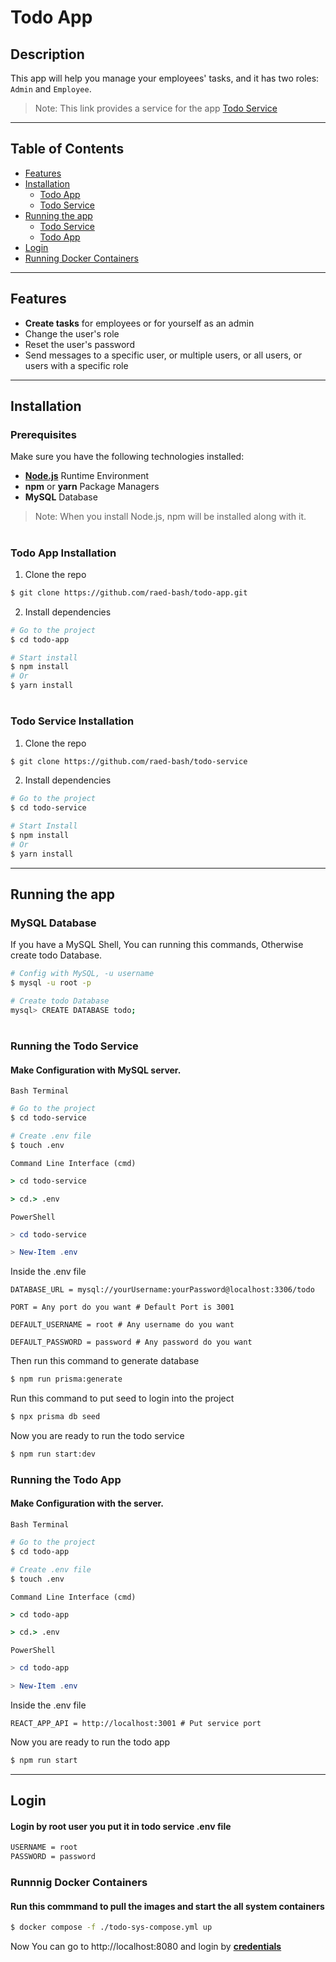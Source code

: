# Todo App

## Description

This app will help you manage your employees' tasks, and it has two roles: `Admin` and `Employee`.

> Note: This link provides a service for the app [Todo Service](https://github.com/raed-bash/todo-service)

---

## Table of Contents

- [Features](#Features)
- [Installation](#Installation)
  - [Todo App](#Todo-App-Installation)
  - [Todo Service](#Todo-Service-Installation)
- [Running the app](#Running-the-app)
  - [Todo Service](#Running-the-Todo-Service)
  - [Todo App](#Running-the-Todo-App)
- [Login](#Login)
- [Running Docker Containers](#Runnig-Docker-Containers)

---

## Features

- **Create tasks** for employees or for yourself as an admin
- Change the user's role
- Reset the user's password
- Send messages to a specific user, or multiple users, or all users, or users with a specific role

---

## Installation

### Prerequisites

Make sure you have the following technologies installed:

- [**Node.js**](https://nodejs.org/en/download/package-manager) Runtime Environment
- **npm** or **yarn** Package Managers
- **MySQL** Database

> Note: When you install Node.js, npm will be installed along with it.

#

### Todo App Installation

1. Clone the repo

```bash
$ git clone https://github.com/raed-bash/todo-app.git
```

2.  Install dependencies

```bash
# Go to the project
$ cd todo-app

# Start install
$ npm install
# Or
$ yarn install
```

#

### Todo Service Installation

1. Clone the repo

```bash
$ git clone https://github.com/raed-bash/todo-service
```

2. Install dependencies

```bash
# Go to the project
$ cd todo-service

# Start Install
$ npm install
# Or
$ yarn install
```

---

## Running the app

### MySQL Database

If you have a MySQL Shell, You can running this commands, Otherwise create todo Database.

```bash
# Config with MySQL, -u username
$ mysql -u root -p

# Create todo Database
mysql> CREATE DATABASE todo;
```

#

### Running the Todo Service

#### Make Configuration with MySQL server.

`Bash Terminal`

```bash
# Go to the project
$ cd todo-service

# Create .env file
$ touch .env
```

`Command Line Interface (cmd)`

```cmd
> cd todo-service

> cd.> .env
```

`PowerShell`

```powershell
> cd todo-service

> New-Item .env
```

Inside the .env file

```.env
DATABASE_URL = mysql://yourUsername:yourPassword@localhost:3306/todo

PORT = Any port do you want # Default Port is 3001

DEFAULT_USERNAME = root # Any username do you want

DEFAULT_PASSWORD = password # Any password do you want
```

Then run this command to generate database

```bash
$ npm run prisma:generate
```

Run this command to put seed to login into the project

```bash
$ npx prisma db seed
```

Now you are ready to run the todo service

```bash
$ npm run start:dev
```

### Running the Todo App

#### Make Configuration with the server.

`Bash Terminal`

```bash
# Go to the project
$ cd todo-app

# Create .env file
$ touch .env
```

`Command Line Interface (cmd)`

```cmd
> cd todo-app

> cd.> .env
```

`PowerShell`

```powershell
> cd todo-app

> New-Item .env
```

Inside the .env file

```.env
REACT_APP_API = http://localhost:3001 # Put service port
```

Now you are ready to run the todo app

```bash
$ npm run start
```

---

## Login

#### Login by root user you put it in todo service .env file

```txt
USERNAME = root
PASSWORD = password
```

### Runnnig Docker Containers

#### Run this commmand to pull the images and start the all system containers

```bash
$ docker compose -f ./todo-sys-compose.yml up
```

Now You can go to http://localhost:8080 and login by [**credentials**](#Login)
